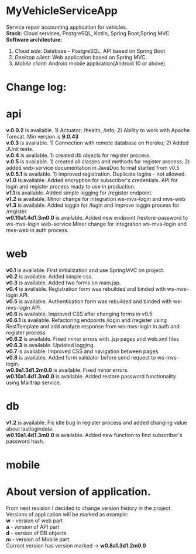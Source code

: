 # MyVehicleServiceApp
Service repair accounting application for vehicles.<br>
<b>Stack:</b> Cloud services, PostgreSQL, Kotlin, Spring Boot,Spring MVC<br>
<b>Software architecture:</b>
1. <i>Cloud side:</i> Database - PostgreSQL, API based on Spring Boot
2. <i>Desktop client:</i> Web application based on Spring MVC.
3. <i>Mobile client:</i> Android mobile application(Android 10 or above)<br>
# Change log:
# api
<b>v.0.0.2</b> is available. 1) Actuator: /health, /info; 2) Ability to work with Apache Tomcat. Min version is <b>9.0.43</b><br>
<b>v.0.3</b> is available. 1) Connection with remote database on Heroku; 2) Added JUnit tests.</b><br>
<b>v.0.4</b> is available. 1) created db objects for register process.<br>
<b>v.0.5</b> is available. 1) created all classes and methods for register process; 2) added web-service documentation in JavaDoc format 
started from v0.5<br>
<b>v.0.5.1</b> is available. 1) improved registration. Duplicate logins - not allowed.<br>
<b>v1.0</b> is available. Added encryption for subscriber's credentials. API for login and register process ready to use in production.<br>
<b>v1.1</b> is available. Added simple logging for /register endpoint.<br>
<b>v1.2</b> is available. Minor change for integration ws-mvs-login and mvs-web<br>
<b>v1.3</b> is available. Added loggin for /login and improve loggin process for /register.<br>
<b>w0.10a1.4d1.3m0.0</b> is available. Added new endpoint /restore-password to ws-mvs-login web-service
Minor change for integration ws-mvs-login and mvs-web in auth process.
# web 
<b>v0.1</b> is available. First initialization and use SpringMVC on project.<br>
<b>v0.2</b> is available. Added simple css.<br>
<b>v0.3</b> is available. Added two forms on main.jsp.<br>
<b>v0.4</b> is available. Registration form was rebuilded and binded with ws-mvs-login API.<br>
<b>v0.5</b> is available. Authentication form was rebuilded and binded with ws-mvs-login API.<br>
<b>v0.6</b> is available. Improved CSS after changing forms in v0.5<br>
<b>v0.6.1</b> is available. Refactoring endpoints /login and /register using RestTemplate and 
              add analyze response from ws-mvs-login in auth and register process<br>
<b>v0.6.2</b> is available. Fixed minor errors with .jsp pages and web.xml files<br>
<b>v0.6.3</b> is available. Updated logging.<br>
<b>v0.7</b> is available. Improved CSS and navigation between pages.<br>
<b>v0.8</b> is available. Added form validator before send request to ws-mvs-login.<br>
<b>w0.9a1.3d1.2m0.0</b> is available. Fixed minor errors.<br>
<b>w0.10a1.4d1.3m0.0</b> is available. Added restore password functionality using Mailtrap service.
# db
<b>v1.2</b> is available. Fix idle bug in register process and added changing value about lastlogindate.<br>
<b>w0.10a1.4d1.3m0.0</b> is available. Added new function to find subscriber's password hash.
# mobile
# About version of application.
From next revision I decided to change version history in the project.<br>
Versions of application will be marked as example:<br>
<b>w</b> - version of web part<br>
<b>a</b> - version of API part<br>
<b>d</b> - version of DB objects<br>
<b>m</b> - version of Mobile part.<br>
Current version has version marked -> <b>w0.8a1.3d1.2m0.0</b>

